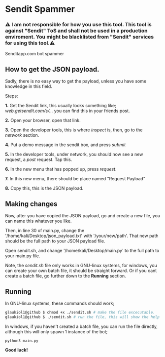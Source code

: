 # Sendit Spammer

### ⚠️ I am not responsible for how you use this tool. This tool is against "Sendit" ToS and shall not be used in a production enviroment. You might be blacklisted from "Sendit" services for using this tool.⚠️

Senditapp.com bot spammer

## How to get the JSON payload.

Sadly, there is no easy way to get the payload, unless you have some knowledge in this field.

Steps:

  **1.** Get the Sendit link, this usually looks something like; *web.getsendit.com/s/...* you can find this in your friends post. 
  
  **2.** Open your browser, open that link.
  
  **3.** Open the developer tools, this is where *inspect* is, then, go to the *network* section.
  
  **4.** Put a demo message in the sendit box, and press *submit*
  
  **5.** In the developer tools, under network, you should now see a new request, a *post* request. Tap this.
  
  **6.** In the new menu that has popped up, press *request*.
  
  **7.** In this new menu, there should be place named "Request Payload"
  
  **8.** Copy this, this is the JSON payload.
  
## Making changes

Now, after you have copied the JSON payload, go and create a new file, you can name this whatever you like.

Then, in line 30 of main.py, change the '/home/kali/Desktop/json_payload.txt' with '/your/new/path'.
That new path should be the full path to your JSON payload file.

Open sendit.sh, and change '/home/kali/Desktop/main.py' to the full path to your main.py file.

Note, the *sendit.sh* file only works in GNU-linux systems, for windows, you can create your own batch file, it should be straight forward. Or if you cant create a batch file, go further down to the **Running** section.

## Running
In GNU-linux systems, these commands should work;
```sh
glaukiol1@github $ chmod +x ./sendit.sh # make the file excecutable.
glaukiol1@github $ ./sendit.sh # run the file, this will show the help page.
```

In windows, if you haven't created a batch file, you can run the file directly, although this will only spawn 1 instance of the bot;
```
python3 main.py
```

**Good luck!**

